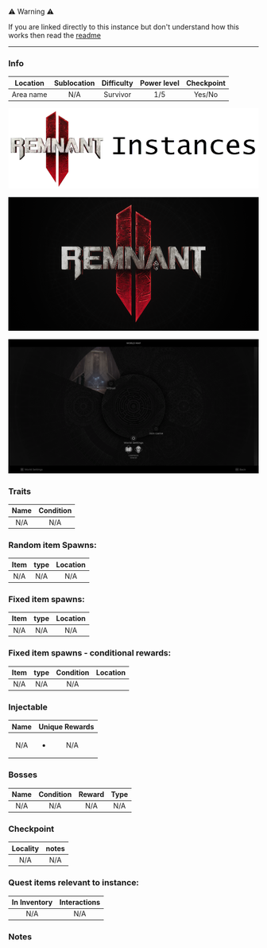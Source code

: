 ⚠️ Warning ⚠️

If you are linked directly to this instance but don't understand how this works then read the [readme](https://github.com/razeedazee/remnant2-instances/blob/main/README.md)

<hr>

### Info

| Location  | Sublocation | Difficulty | Power level | Checkpoint |
| :-------: | :---------: | :--------: | :---------: | :--------: |
| Area name |     N/A     |  Survivor  |     1/5     |   Yes/No   |

![](info/info.png)

![](info/mini-map.png)

![](info/travel-map.png)

### Traits

| Name | Condition |
| :--: | :-------: |
| N/A  |    N/A    |

### Random item Spawns:

| Item | type | Location |
| :--: | :--: | :------: |
| N/A  | N/A  |   N/A    |

### Fixed item spawns:

| Item | type | Location |
| :--: | :--: | :------: |
| N/A  | N/A  |   N/A    |

### Fixed item spawns - conditional rewards:

| Item | type | Condition | Location |
| :--: | :--: | :-------: | :------: |
| N/A  | N/A  |    N/A    |          |

### Injectable

| Name |     Unique Rewards     |
| :--: | :--------------------: |
| N/A  | <ul><li> N/A</li></ul> |

### Bosses

| Name | Condition | Reward | Type |
| :--: | :-------: | :----: | :--: |
| N/A  |    N/A    |  N/A   | N/A  |

### Checkpoint

| Locality | notes |
| :------: | :---: |
|   N/A    |  N/A  |

### Quest items relevant to instance:

| In Inventory | Interactions |
| :----------: | :----------: |
|     N/A      |     N/A      |

### Notes

>

